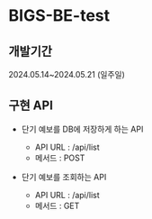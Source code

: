 ﻿# BIGS-BE-test

 ## 개발기간
 2024.05.14~2024.05.21 (일주일)

 ## 구현 API
 - 단기 예보를 DB에 저장하게 하는 API
   - API URL : /api/list
   - 메서드 : POST
  
- 단기 예보를 조회하는 API
  - API URL : /api/list
  - 메서드 : GET

